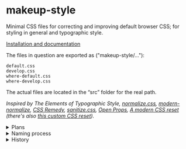 # makeup-style

Minimal CSS files for correcting and improving default browser CSS; for styling in general and typographic style.

[Installation and documentation](https://some.makeup/style)

The files in question are exported as ("makeup-style/..."):

```
default.css
develop.css
where-default.css
where-develop.css
```

The actual files are located in the “src” folder for the real path.

*Inspired by The Elements of Typographic Style, [normalize.css][nc], [modern-normalize][mn], [CSS Remedy][cr], [sanitize.css][sc], [Open Props][op], [A modern CSS reset][amcr] (there's also [this custom CSS reset][mccr]).*

<details>

<summary>Plans</summary>

Plan @next:

- `textarea { font-family: inherit; }`? Firefox does not inherit font-family.
- Support variable font, e.g., for `b, strong`.
- [-] Wrap stuff in `:where()` or use `@layer`. *`:where()` is available in alt. files.*

Nope:

- Remove `[hidden]` ... `display: none`? Should be implemented in all used browsers now. *No! It's for maintaining behaviour.*

default.css maybes:

- Let SVG scale without boundaries:

	```css
	img[src$=".svg"] {
		width: 100%;
		height: auto;
		max-width: none;
	}
	```

</details>

<details>

<summary>Naming process</summary>

- makeup-style/ahead.css, ../develop.css, ../space.css, ../typography.css
- ( ) default.css, developer.css, space.css, typography.css (for potential style-some)
- (-) default.css, develop.css, (space.css, typography.css)

</details>

<details>

<summary>History</summary>

makeup-style is the updated remake of [Floor Typography CSS](https://floortypography.vercel.app).

Changes from Floor Typography CSS v22:

- Updated default CSS revising and normalizing, more tested.
- Less files and features, more quality.
- `--line-span` var for headings (not `--h…-min-font-size`).
- `--space` var for controlling spacing (not `--spacer`).
	- Space is not removed for sub-lists (would cause unexpected list styles if parent list was styled unconventional. Rather remove margin for sub-lists in containers of choice).
</details>

[amcr]: https://piccalil.li/blog/a-modern-css-reset/
[cc]: https://cube.fyi/
[cr]: https://github.com/jensimmons/cssremedy
[mn]: https://github.com/sindresorhus/modern-normalize
[mccr]: https://www.joshwcomeau.com/css/custom-css-reset/
[nc]: https://github.com/necolas/normalize.css/
[op]: https://open-props.style/
[sc]: https://github.com/csstools/sanitize.css
